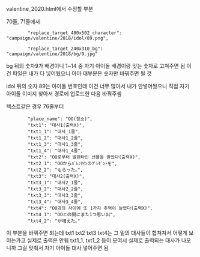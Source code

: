valentine_2020.html에서 수정할 부분

70줄, 71줄에서

            "replace_target_480x502_character": "campaign/valentine/2018/idol/89.png",
            
            "replace_target_240x310_bg": "campaign/valentine/2018/bg/9.jpg"
            
bg 뒤의 숫자9가 배경이니 1~14 중 자기 아이돌 배경이랑 맞는 숫자로 고쳐주면 됨
이건 파일은 내가 다 넣어뒀으니 아마 대부분은 숫자만 바꿔주면 될 것

idol 뒤의 숫자 89는 아이돌 번호인데 이건 너무 많아서 내가 안넣어뒀으니 직접 자기 아이돌 이미지 찾아서 경로에 업로드한 다음 바꿔주셈

텍스트같은 경우 76줄부터

            "place_name": "OO(장소)",
            "txt1": "대사1(출력X)",
            "txt1_1": "대사_1줄",
            "txt1_2": "대사1_2줄",
            "txt1_3": "대사1_3줄",
            "txt1_4": "대사1_4줄",
            "txt2": "OO로부터 발렌타인 선물을 받았다(출력X)",
            "txt2_1": "OOからﾊﾞﾚﾝﾀｲﾝのﾌﾟﾚｾﾞﾝﾄを",
            "txt2_2": "もらった｡",
            "txt3": "대사2(출력X)",
            "txt3_1": "대사2_1줄",
            "txt3_2": "대사2_2줄",
            "txt3_3": "대사3_3줄",
            "txt3_4": "대사3_4줄",
            "txt4": "OO과의 사이에 또 1가지 추억이 늘었다(출력X)",
            "txt4_1": "OOとの間にまた1つ思い出",
            "txt4_2": "が増えた｡"

이 부분을 바꿔주면 되는데 txt1 txt2 txt3 txt4는 그 밑의 대사들이 합쳐져서 어떻게 보이는가고 실제로 출력은 안됨
txt1_1, txt1_2 등이 모여서 실제로 출력되는 대사가 나오니까 그걸 맞춰서 자기 아이돌 대사 넣어주면 됨
